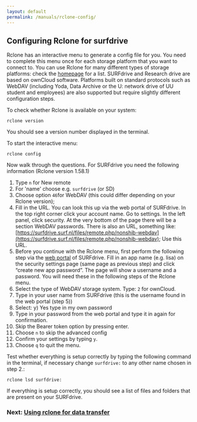 ```yaml
---
layout: default
permalink: /manuals/rclone-config/
---
```


## Configuring Rclone for surfdrive

Rclone has an interactive menu to generate a config file for you. You need to complete this menu once for each storage platform that you want to connect to. You can use Rclone for many different types of storage platforms: check the [homepage](https://rclone.org) for a list. SURFdrive and Research drive are based on ownCloud software. Platforms built on standard protocols such as WebDAV (including Yoda, Data Archive or the U: network drive of UU student and employees) are also supported but require slightly different configuration steps.

To check whether Rclone is available on your system:

```
rclone version
```

You should see a version number displayed in the terminal.

To start the interactive menu:

```
rclone config
```

Now walk through the questions. For SURFdrive you need the following information (Rclone version 1.58.1)

1. Type `n` for New remote
2. For 'name' choose e.g. `surfdrive` (or SD)
3. Choose option `46`for WebDAV (this could differ depending on your Rclone version);
4. Fill in the URL. You can look this up via the web portal of SURFdrive. In the top right corner click your account name. Go to settings. In the left panel, click security. At the very bottom of the page there will be a section WebDAV passwords. There is also an URL, something like: [https://surfdrive.surf.nl/files/remote.php/nonshib-webdav](https://surfdrive.surf.nl/files/remote.php/nonshib-webdav); Use this URL.
5. Before you continue with the Rclone menu, first perform the following step via the [web portal](https://surfdrive.surf.nl) of SURFdrive. Fill in an app name (e.g. lisa) on the security settings page (same page as previous step) and click “create new app password”. The page will show a username and a password. You will need these in the following steps of the Rclone menu.
6. Select the type of WebDAV storage system. Type: `2` for ownCloud.
7. Type in your user name from SURFdrive (this is the username found in the web portal (step 5))
8. Select: y) Yes type in my own password
9. Type in your password from the web portal and type it in again for confirmation.
10. Skip the Bearer token option by pressing enter.
11. Choose `n` to skip the advanced config
12. Confirm your settings by typing `y`.
13. Choose `q` to quit the menu.

Test whether everything is setup correctly by typing the following command in the terminal, if necessary change `surfdrive:` to any other name chosen in step 2.:

```
rclone lsd surfdrive:
```

If everything is setup correctly, you should see a list of files and folders that are present on your SURFdrive.

### Next: [Using rclone for data transfer](rclone-transferringdata.md)

